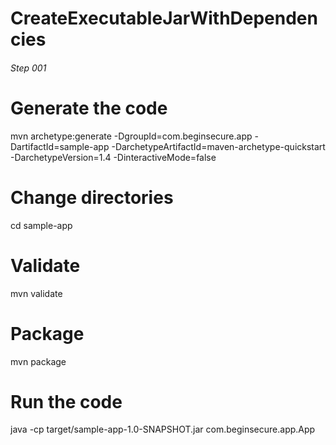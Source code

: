 # CreateExecutableJarWithDependencies

###### Step 001 ######

# Generate the code
mvn archetype:generate -DgroupId=com.beginsecure.app -DartifactId=sample-app -DarchetypeArtifactId=maven-archetype-quickstart -DarchetypeVersion=1.4 -DinteractiveMode=false

# Change directories
cd sample-app

# Validate
mvn validate

# Package
mvn package

# Run the code
java -cp target/sample-app-1.0-SNAPSHOT.jar com.beginsecure.app.App


